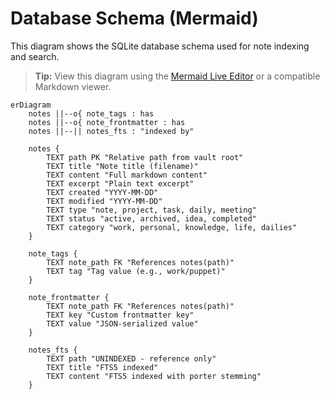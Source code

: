
# Database Schema (Mermaid)

This diagram shows the SQLite database schema used for note indexing and search.

> **Tip:** View this diagram using the [Mermaid Live Editor](https://mermaid.live/) or a compatible Markdown viewer.

````mermaid
erDiagram
    notes ||--o{ note_tags : has
    notes ||--o{ note_frontmatter : has
    notes ||--|| notes_fts : "indexed by"

    notes {
        TEXT path PK "Relative path from vault root"
        TEXT title "Note title (filename)"
        TEXT content "Full markdown content"
        TEXT excerpt "Plain text excerpt"
        TEXT created "YYYY-MM-DD"
        TEXT modified "YYYY-MM-DD"
        TEXT type "note, project, task, daily, meeting"
        TEXT status "active, archived, idea, completed"
        TEXT category "work, personal, knowledge, life, dailies"
    }

    note_tags {
        TEXT note_path FK "References notes(path)"
        TEXT tag "Tag value (e.g., work/puppet)"
    }

    note_frontmatter {
        TEXT note_path FK "References notes(path)"
        TEXT key "Custom frontmatter key"
        TEXT value "JSON-serialized value"
    }

    notes_fts {
        TEXT path "UNINDEXED - reference only"
        TEXT title "FTS5 indexed"
        TEXT content "FTS5 indexed with porter stemming"
    }
````
